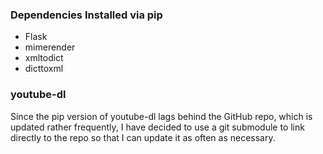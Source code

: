 ### Dependencies Installed via pip
* Flask
* mimerender
* xmltodict
* dicttoxml
### youtube-dl
Since the pip version of youtube-dl lags behind the GitHub repo, which is updated
rather frequently, I have decided to use a git submodule to link directly to the repo
so that I can update it as often as necessary.

